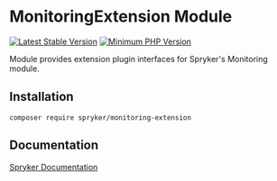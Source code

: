# MonitoringExtension Module
[![Latest Stable Version](https://poser.pugx.org/spryker/monitoring-extension/v/stable.svg)](https://packagist.org/packages/spryker/monitoring-extension)
[![Minimum PHP Version](https://img.shields.io/badge/php-%3E%3D%208.3-8892BF.svg)](https://php.net/)

Module provides extension plugin interfaces for Spryker's Monitoring module.

## Installation

```
composer require spryker/monitoring-extension
```

## Documentation

[Spryker Documentation](https://docs.spryker.com)
